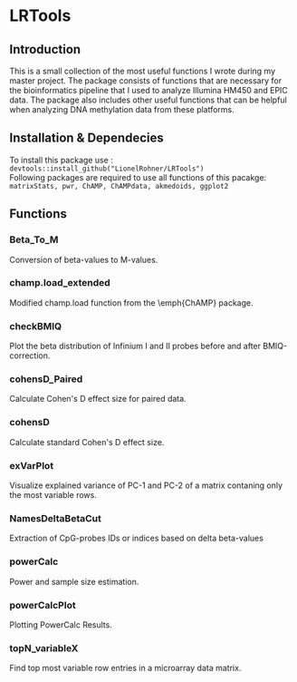 # LRTools
## Introduction ##
This is a small collection of the most useful functions I wrote during my master project. The package consists of functions that are necessary for the bioinformatics pipeline that I used to analyze Illumina HM450 and EPIC data. The package also includes other useful functions that can be helpful when analyzing DNA methylation data from these platforms.

## Installation & Dependecies ##
To install this package use : ```devtools::install_github("LionelRohner/LRTools")``` <br />
Following packages are required to use all functions of this pacakge: ```matrixStats, pwr, ChAMP, ChAMPdata, akmedoids, ggplot2```

## Functions ##

### Beta_To_M ###

Conversion of beta-values to M-values.


### champ.load_extended ###

Modified champ.load function from the \emph{ChAMP} package.


### checkBMIQ ###

Plot the beta distribution of Infinium I and II probes before and after BMIQ-correction.


### cohensD_Paired ###

Calculate Cohen's D effect size for paired data. 


### cohensD ###

Calculate standard Cohen's D effect size.


### exVarPlot ###

Visualize explained variance of PC-1 and PC-2 of a matrix contaning only the most variable rows.


### NamesDeltaBetaCut ###

Extraction of CpG-probes IDs or indices based on delta beta-values

### powerCalc ###

Power and sample size estimation.



### powerCalcPlot ###

Plotting PowerCalc Results.


### topN_variableX ###

Find top most variable row entries in a microarray data matrix.
